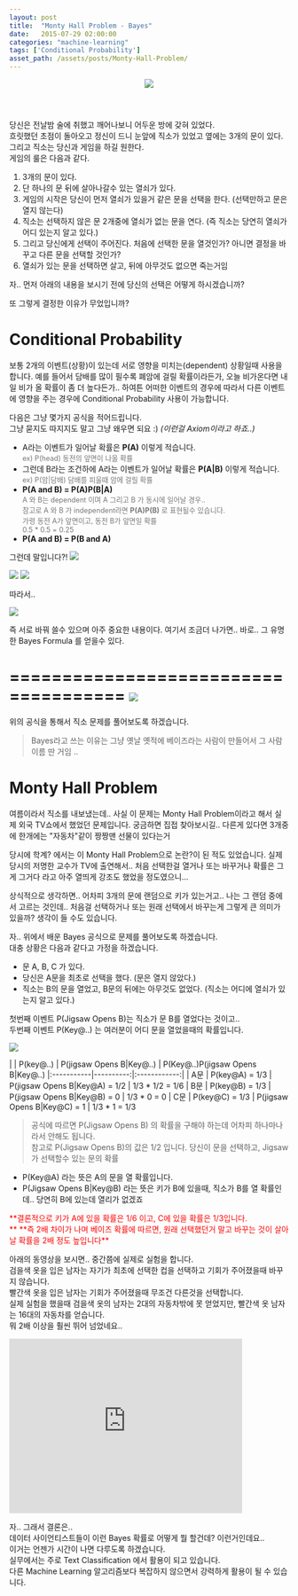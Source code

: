 ```yaml
---
layout: post
title:  "Monty Hall Problem - Bayes"
date:   2015-07-29 02:00:00
categories: "machine-learning"
tags: ['Conditional Probability']
asset_path: /assets/posts/Monty-Hall-Problem/
---
```


<header>
<img src="{{page.asset_path}}saw-play-a-game.jpg" class="img-responsive img-rounded">
</header>

당신은 전날밤 술에 취했고 깨어나보니 어두운 방에 갖혀 있었다. <br>
흐릿했던 초점이 돌아오고 정신이 드니 눈앞에 직소가 있었고 옆에는 3개의 문이 있다.<br>
그리고 직소는 당신과 게임을 하길 원한다.<br>
게임의 룰은 다음과 같다.

1. 3개의 문이 있다.
2. 단 하나의 문 뒤에 살아나갈수 있는 열쇠가 있다.
3. 게임의 시작은 당신이 먼저 열쇠가 있을거 같은 문을 선택을 한다. (선택만하고 문은 열지 않는다)
4. 직소는 선택하지 않은 문 2개중에 열쇠가 없는 문을 연다. (즉 직소는 당연히 열쇠가 어디 있는지 알고 있다.)
5. 그리고 당신에게 선택이 주어진다. 처음에 선택한 문을 열것인가? 아니면 결정을 바꾸고 다른 문을 선택할 것인가?
6. 열쇠가 있는 문을 선택하면 살고, 뒤에 아무것도 없으면 죽는거임

자.. 먼저 아래의 내용을 보시기 전에 당신의 선택은 어떻게 하시겠습니까?

또 그렇게 결정한 이유가 무었입니까?


# Conditional Probability

보통 2개의 이벤트(상황)이 있는데 서로 영향을 미치는(dependent) 상황일때 사용을 합니다.
예를 들어서 담배를 많이 필수록 폐암에 걸릴 확률이라든가, 오늘 비가온다면 내일 비가 올 확률이 좀 더 높다든가.. 
하여튼 어떠한 이벤트의 경우에 따라서 다른 이벤트에 영향을 주는 경우에 Conditional Probability 사용이 가능합니다.

다음은 그냥 몇가지 공식을 적어드립니다. <br>
그냥 묻지도 따지지도 말고 그냥 왜우면 되요 :) *(이런걸 Axiom이라고 하죠..)*

- A라는 이벤트가 일어날 확률은 **P(A)** 이렇게 적습니다.<br>
  <span style="color:#777; font-size:0.9em;">ex) P(head) 동전의 앞면이 나올 확률</span>
- 그런데 B라는 조건하에 A라는 이벤트가 일어날 확률은 **P(A\|B)** 이렇게 적습니다. <br>
  <span style="color:#777; font-size:0.9em;">ex) P(암|담배) 담배를 피울때 암에 걸릴 확률</span>
- **P(A and B) = P(A)P(B\|A)**<br>
  <span style="color:#777; font-size:0.9em;">A 와 B는 dependent 이며 A 그리고 B 가 동시에 일어날 경우.. <br>
   참고로 A 와 B 가 independent라면 **P(A)P(B)** 로 표현될수 있습니다.<br> 
   가령 동전 A가 앞면이고, 동전 B가 앞면일 확률<br> 
   0.5 * 0.5 = 0.25
  </span>
- **P(A and B) = P(B and A)**

그런데 말입니다?!
<img src="{{page.asset_path}}but-the-thing.jpg" class="img-responsive img-rounded">

<img src="{{page.asset_path}}f101.gif" class="img-responsive img-rounded">

<img src="{{page.asset_path}}f102.gif" class="img-responsive img-rounded">

따라서..

<img src="{{page.asset_path}}f103.gif" class="img-responsive img-rounded">

즉 서로 바꿔 쓸수 있으며 아주 중요한 내용이다. 여기서 조금더 나가면.. 바로.. 그 유명한 Bayes Formula 를 얻을수 있다.

=====================================
<img src="{{page.asset_path}}formula.gif" class="img-responsive img-rounded">
=====================================

위의 공식을 통해서 직소 문제를 풀어보도록 하겠습니다.

> Bayes라고 쓰는 이유는 그냥 옛날 옛적에 베이즈라는 사람이 만들어서 그 사람 이름 딴 거임 ..

# Monty Hall Problem

여름이라서 직소를 내보냈는데.. 사실 이 문제는 Monty Hall Problem이라고 해서 실제 외국 TV쇼에서 했었던 문제입니다.
궁금하면 집접 찾아보시길.. 다른게 있다면 3개중에 한개에는 "자동차"같이 짱짱맨 선물이 있다는거

당시에 학계? 에서는 이 Monty Hall Problem으로 논란?이 된 적도 있었습니다. 실제 당시의 저명한 교수가 TV에 출연해서.. 
처음 선택한걸 열거나 또는 바꾸거나 확률은 그게 그거다 라고 아주 열띄게 강조도 했었을 정도였으니...

상식적으로 생각하면.. 어차피 3개의 문에 랜덤으로 키가 있는거고.. 나는 그 랜덤 중에서 고르는 것인데..
처음걸 선택하거나 또는 원래 선택에서 바꾸는게 그렇게 큰 의미가 있을까? 생각이 들 수도 있습니다.

자.. 위에서 배운 Bayes 공식으로 문제를 풀어보도록 하겠습니다.<br>
대충 상황은 다음과 같다고 가정을 하겠습니다.

- 문 A, B, C 가 있다.
- 당신은 A문을 최초로 선택을 했다. (문은 열지 않았다.)
- 직소는 B의 문을 열었고, B문의 뒤에는 아무것도 없었다. (직소는 어디에 열쇠가 있는지 알고 있다.)

첫번째 이벤트 P(Jigsaw Opens B)는 직소가 문 B를 열었다는 것이고.. <br>
두번째 이벤트 P(Key@..) 는 여러분이 어디 문을 열었을때의 확률입니다.

<img src="{{page.asset_path}}monty_formula.gif" class="img-responsive img-rounded">

|  | P(key@..) | P(jigsaw Opens B\|Key@..) | P(Key@..)P(jigsaw Opens B\|Key@..)
|:-----------|----------:|:------------:|
| A문 | P(key@A) = 1/3 | P(jigsaw Opens B\|Key@A) = 1/2 | 1/3 * 1/2 = 1/6
| B문 | P(key@B) = 1/3 | P(jigsaw Opens B\|Key@B) = 0   | 1/3 * 0 = 0
| C문 | P(key@C) = 1/3 | P(jigsaw Opens B\|Key@C) = 1   | 1/3 * 1 = 1/3

> 공식에 따르면 P(Jigsaw Opens B) 의 확률을 구해야 하는데 어차피 하나마나라서 안해도 됩니다.<br>
> 참고로 P(Jigsaw Opens B)의 값은 1/2 입니다. 당신이 문을 선택하고, Jigsaw가 선택할수 있는 문의 확률

- P(Key@A) 라는 뜻은 A의 문을 열 확률입니다.
- P(Jigsaw Opens B\|Key@B) 라는 뜻은 키가 B에 있을때, 직소가 B를 열 확률인데.. 당연히 B에 있는데 열리가 없겠죠
 
<span style="color:red">
**결론적으로 키가 A에 있을 확률은 1/6 이고, C에 있을 확률은 1/3입니다.<br>**
**즉 2배 차이가 나며 베이즈 확률에 따르면, 원래 선택했던거 말고 바꾸는 것이 살아날 확률을 2배 정도 높입니다**
</span>

아래의 동영상을 보시면.. 중간쯤에 실제로 실험을 합니다.<br>
검을색 옷을 입은 남자는 자기가 최초에 선택한 컵을 선택하고 기회가 주어졌을때 바꾸지 않습니다.<br>
빨간색 옷을 입은 남자는 기회가 주어졌을때 무조건 다른것을 선택합니다. <br>
실제 실험을 했을때 검을색 옷의 남자는 2대의 자동차밖에 못 얻었지만, 빨간색 옷 남자는 16대의 자동차를 얻습니다.<br>
뭐 2배 이상을 훨씬 뛰어 넘었네요..

<iframe width="420" height="315" src="https://www.youtube.com/embed/o_djTy3G0pg" frameborder="0" allowfullscreen></iframe>


자.. 그래서 결론은..<br>
데이터 사이언티스트들이 이런 Bayes 확률로 어떻게 뭘 할건데? 이런거인데요..<br>
이거는 언젠가 시간이 나면 다루도록 하겠습니다.<br>
실무에서는 주로 Text Classification 에서 활용이 되고 있습니다.<br>
다른 Machine Learning 알고리즘보다 복잡하지 않으면서 강력하게 활용이 될 수 있습니다.

